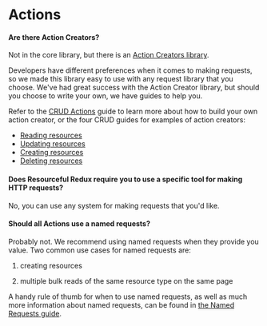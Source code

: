 # Actions

#### Are there Action Creators?

Not in the core library, but there is an
[Action Creators library](/docs/extensions/action-creators.md).

Developers have different preferences when it comes to making requests, so we
made this library easy to use with any request library that you choose. We've
had great success with the Action Creator library, but should you choose to
write your own, we have guides to help you.

Refer to the [CRUD Actions](/docs/guides/crud-actions.md) guide to learn more
about how to build your own action creator, or the four CRUD guides for examples
of action creators:

- [Reading resources](/docs/guides/reading-resources.md)
- [Updating resources](/docs/guides/reading-resources.md)
- [Creating resources](/docs/guides/reading-resources.md)
- [Deleting resources](/docs/guides/reading-resources.md)

#### Does Resourceful Redux require you to use a specific tool for making HTTP requests?

No, you can use any system for making requests that you'd like.

#### Should all Actions use a named requests?

Probably not.  We recommend using named requests when they provide you value. Two
common use cases for named requests are:

1. creating resources

2. multiple bulk reads of the same resource type on the same page

A handy rule of thumb for when to use named requests, as well as much more
information about named requests, can be found in
[the Named Requests guide](/docs/guides/named-requests.md#when-to-use-named-requests).
